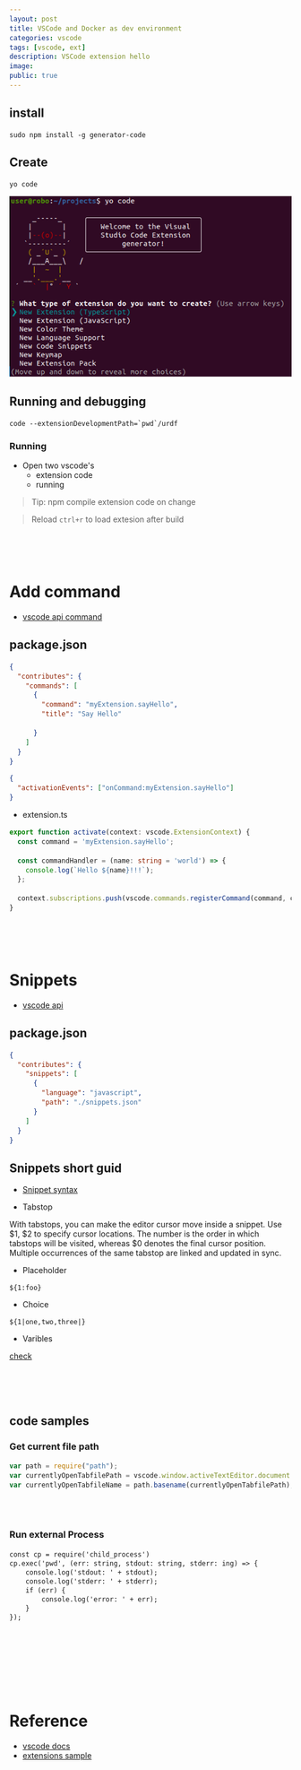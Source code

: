 ```yaml
---
layout: post
title: VSCode and Docker as dev environment
categories: vscode
tags: [vscode, ext]
description: VSCode extension hello
image: 
public: true
---
```

## install
```
sudo npm install -g generator-code
```

## Create
```
yo code
```

![](/images/2020-05-16-22-30-09.png)


## Running and debugging
```
code --extensionDevelopmentPath=`pwd`/urdf
```

### Running
- Open two vscode's
  - extension code
  - running

> Tip: npm compile extension code on change

> Reload `ctrl+r` to load extesion after build 

&nbsp;  
&nbsp;  
&nbsp;  
# Add command
- [vscode api command](https://code.visualstudio.com/api/extension-guides/command)

## package.json
```json
{
  "contributes": {
    "commands": [
      {
        "command": "myExtension.sayHello",
        "title": "Say Hello"

      }
    ]
  }
}
```

```json
{
  "activationEvents": ["onCommand:myExtension.sayHello"]
}
```

- extension.ts

```typescript
export function activate(context: vscode.ExtensionContext) {
  const command = 'myExtension.sayHello';

  const commandHandler = (name: string = 'world') => {
    console.log(`Hello ${name}!!!`);
  };

  context.subscriptions.push(vscode.commands.registerCommand(command, commandHandler));
}
```
&nbsp;  
&nbsp;  
&nbsp;  
# Snippets
- [vscode api](https://code.visualstudio.com/api/language-extensions/snippet-guide)
## package.json
```json
{
  "contributes": {
    "snippets": [
      {
        "language": "javascript",
        "path": "./snippets.json"
      }
    ]
  }
}
```

## Snippets short guid
- [Snippet syntax](https://code.visualstudio.com/docs/editor/userdefinedsnippets#_snippet-syntax)

- Tabstop

With tabstops, you can make the editor cursor move inside a snippet. Use $1, $2 to specify cursor locations. The number is the order in which tabstops will be visited, whereas $0 denotes the final cursor position. Multiple occurrences of the same tabstop are linked and updated in sync.


- Placeholder

```
${1:foo}
```

- Choice

```
${1|one,two,three|}
```

- Varibles

[check](https://code.visualstudio.com/docs/editor/userdefinedsnippets#_variables)

&nbsp;  
&nbsp;  
&nbsp;  
## code samples 
### Get current file path
```typescript
var path = require("path");
var currentlyOpenTabfilePath = vscode.window.activeTextEditor.document.fileName;
var currentlyOpenTabfileName = path.basename(currentlyOpenTabfilePath);
```
&nbsp;  
&nbsp;  
### Run external Process
```
const cp = require('child_process')
cp.exec('pwd', (err: string, stdout: string, stderr: ing) => {
	console.log('stdout: ' + stdout);
	console.log('stderr: ' + stderr);
	if (err) {
		console.log('error: ' + err);
	}
});
```
&nbsp;  
&nbsp;  
###
&nbsp;  
&nbsp;  
&nbsp;  
# Reference
- [vscode docs](https://vscode-docs.readthedocs.io/en/stable/extensions/debugging-extensions/)
- [extensions sample](https://github.com/microsoft/vscode-extension-samples)